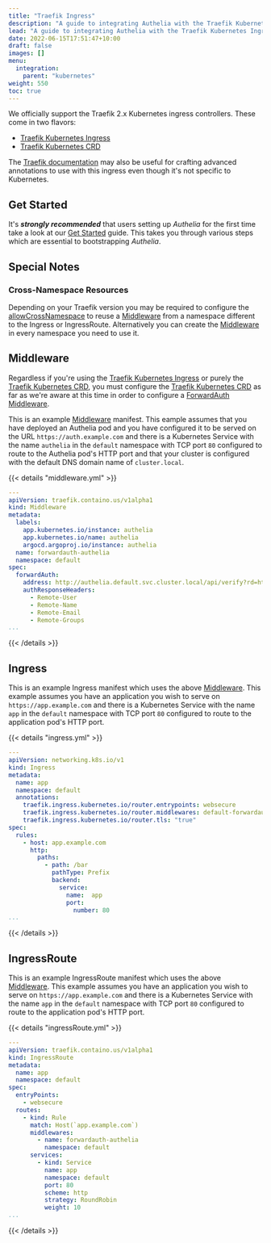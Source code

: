 ```yaml
---
title: "Traefik Ingress"
description: "A guide to integrating Authelia with the Traefik Kubernetes Ingress."
lead: "A guide to integrating Authelia with the Traefik Kubernetes Ingress."
date: 2022-06-15T17:51:47+10:00
draft: false
images: []
menu:
  integration:
    parent: "kubernetes"
weight: 550
toc: true
---
```


We officially support the Traefik 2.x Kubernetes ingress controllers. These come in two flavors:

* [Traefik Kubernetes Ingress](https://doc.traefik.io/traefik/providers/kubernetes-ingress/)
* [Traefik Kubernetes CRD](https://doc.traefik.io/traefik/providers/kubernetes-crd/)

The [Traefik documentation](../proxies/traefik.md) may also be useful for crafting advanced annotations to use with
this ingress even though it's not specific to Kubernetes.

## Get Started

It's __*strongly recommended*__ that users setting up *Authelia* for the first time take a look at our
[Get Started](../prologue/get-started.md) guide. This takes you through various steps which are essential to
bootstrapping *Authelia*.

## Special Notes

### Cross-Namespace Resources

Depending on your Traefik version you may be required to configure the
[allowCrossNamespace](https://doc.traefik.io/traefik/providers/kubernetes-crd/#allowcrossnamespace) to reuse a
[Middleware] from a namespace different to the Ingress or IngressRoute. Alternatively you can create the [Middleware] in
every namespace you need to use it.

## Middleware

Regardless if you're using the [Traefik Kubernetes Ingress] or purely the [Traefik Kubernetes CRD], you must configure
the [Traefik Kubernetes CRD] as far as we're aware at this time in order to configure a [ForwardAuth] [Middleware].

This is an example [Middleware] manifest. This eample assumes that you have deployed an Authelia pod and you have
configured it to be served on the URL `https://auth.example.com` and there is a Kubernetes Service with the name
`authelia` in the `default` namespace with TCP port `80` configured to route to the Authelia pod's HTTP port and that
your cluster is configured with the default DNS domain name of `cluster.local`.

{{< details "middleware.yml" >}}
```yaml
---
apiVersion: traefik.containo.us/v1alpha1
kind: Middleware
metadata:
  labels:
    app.kubernetes.io/instance: authelia
    app.kubernetes.io/name: authelia
    argocd.argoproj.io/instance: authelia
  name: forwardauth-authelia
  namespace: default
spec:
  forwardAuth:
    address: http://authelia.default.svc.cluster.local/api/verify?rd=https%3A%2F%2Fauth.example.com%2F
    authResponseHeaders:
      - Remote-User
      - Remote-Name
      - Remote-Email
      - Remote-Groups
...
```
{{< /details >}}

## Ingress

This is an example Ingress manifest which uses the above [Middleware](#middleware). This example assumes you have an
application you wish to serve on `https://app.example.com` and there is a Kubernetes Service with the name `app` in the
`default` namespace with TCP port `80` configured to route to the application pod's HTTP port.

{{< details "ingress.yml" >}}
```yaml
---
apiVersion: networking.k8s.io/v1
kind: Ingress
metadata:
  name: app
  namespace: default
  annotations:
    traefik.ingress.kubernetes.io/router.entrypoints: websecure
    traefik.ingress.kubernetes.io/router.middlewares: default-forwardauth-authelia@kubernetescrd
    traefik.ingress.kubernetes.io/router.tls: "true"
spec:
  rules:
    - host: app.example.com
      http:
        paths:
          - path: /bar
            pathType: Prefix
            backend:
              service:
                name:  app
                port:
                  number: 80
...
```
{{< /details >}}

## IngressRoute

This is an example IngressRoute manifest which uses the above [Middleware](#middleware). This example assumes you have an
application you wish to serve on `https://app.example.com` and there is a Kubernetes Service with the name `app` in the
`default` namespace with TCP port `80` configured to route to the application pod's HTTP port.

{{< details "ingressRoute.yml" >}}
```yaml
---
apiVersion: traefik.containo.us/v1alpha1
kind: IngressRoute
metadata:
  name: app
  namespace: default
spec:
  entryPoints:
    - websecure
  routes:
    - kind: Rule
      match: Host(`app.example.com`)
      middlewares:
        - name: forwardauth-authelia
          namespace: default
      services:
        - kind: Service
          name: app
          namespace: default
          port: 80
          scheme: http
          strategy: RoundRobin
          weight: 10
...
```
{{< /details >}}

[Traefik Kubernetes Ingress]: https://doc.traefik.io/traefik/providers/kubernetes-ingress/
[Traefik Kubernetes CRD]: https://doc.traefik.io/traefik/providers/kubernetes-crd/
[Middleware]: https://doc.traefik.io/traefik/middlewares/overview/
[ForwardAuth]: https://doc.traefik.io/traefik/middlewares/http/forwardauth/
